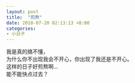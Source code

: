 ```yaml
---
layout: post
title:  "煎熬"
date: 2018-07-20 02:13:13 +8:00
categories: 
- 小日子
---
```


我是真的搞不懂，  
为什么你不出现我会不开心，你出现了我还是不开心。  
这样的日子好煎熬啊...  
能不能快点过去？  